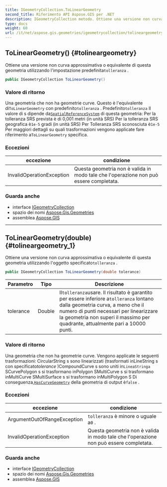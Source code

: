 ```yaml
---
title: IGeometryCollection.ToLinearGeometry
second_title: Riferimento API Aspose.GIS per .NET
description: IGeometryCollection metodo. Ottiene una versione non curva approssimativa o equivalente di questa geometria utilizzando limpostazione predefinitatolleranza .
type: docs
weight: 60
url: /it/net/aspose.gis.geometries/igeometrycollection/tolineargeometry/
---
```

## ToLinearGeometry() {#tolineargeometry}

Ottiene una versione non curva approssimativa o equivalente di questa geometria utilizzando l'impostazione predefinita`tolleranza` .

```csharp
public IGeometryCollection ToLinearGeometry()
```

### Valore di ritorno

Una geometria che non ha geometrie curve. Questo è l'equivalente di`ToLinearGeometry` con predefinito`tolleranza` . Predefinito`tolleranza` Il valore di s dipende da[`SpatialReferenceSystem`](../../../aspose.gis.spatialreferencing/spatialreferencesystem/) di questa geometria:  Per la tolleranza SRS prevista è di 0,001 metri (in unità SRS) Per la tolleranza SRS geografica è`1e-5` gradi (in unità SRS) Per Tolleranza SRS sconosciuta è`1e-5` Per maggiori dettagli su quali trasformazioni vengono applicate fare riferimento a`ToLinearGeometry` specifica.

### Eccezioni

| eccezione | condizione |
| --- | --- |
| InvalidOperationException | Questa geometria non è valida in modo tale che l'operazione non può essere completata. |

### Guarda anche

* interface [IGeometryCollection](../)
* spazio dei nomi [Aspose.Gis.Geometries](../../igeometrycollection/)
* assemblea [Aspose.GIS](../../../)

---

## ToLinearGeometry(double) {#tolineargeometry_1}

Ottiene una versione non curva approssimativa o equivalente di questa geometria utilizzando l'oggetto specificato`tolleranza` .

```csharp
public IGeometryCollection ToLinearGeometry(double tolerance)
```

| Parametro | Tipo | Descrizione |
| --- | --- | --- |
| tolerance | Double | Il`tolleranza`usare. Il risultato è garantito per essere inferiore a`tolleranza` lontano dalla geometria curva, a meno che il numero di punti necessari per linearizzare la geometria non superi il massimo per quadrante, attualmente pari a 10000 punti. |

### Valore di ritorno

Una geometria che non ha geometrie curve. Vengono applicate le seguenti trasformazioni: CircularString s sono linearizzati (trasformati inLineString s con specificato*tolerance* )CompoundCurve s sono uniti in`LineaStringa` SCurvePolygon s si trasformano inPolygon SMultiCurve s si trasformano inMultiCurve SMultiSurface s si trasformano inMultiPolygon S Di conseguenza,[`HasCurveGeometry`](../../igeometry/hascurvegeometry/) della geometria di output è`false` .

### Eccezioni

| eccezione | condizione |
| --- | --- |
| ArgumentOutOfRangeException | `tolleranza` è minore o uguale a`0` . |
| InvalidOperationException | Questa geometria non è valida in modo tale che l'operazione non può essere completata. |

### Guarda anche

* interface [IGeometryCollection](../)
* spazio dei nomi [Aspose.Gis.Geometries](../../igeometrycollection/)
* assemblea [Aspose.GIS](../../../)


